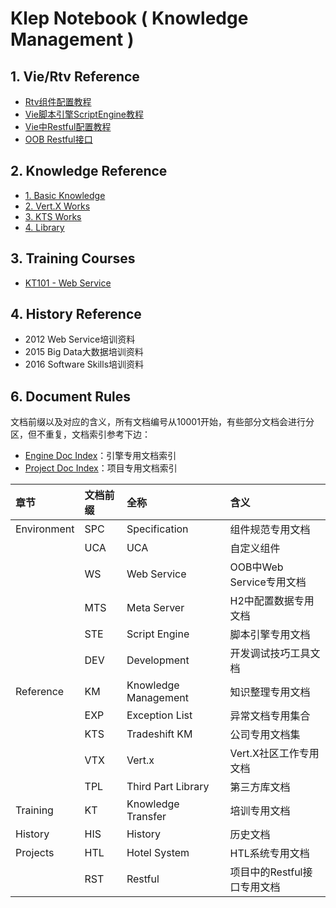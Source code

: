 # Klep Notebook \( Knowledge Management \)

## 1. Vie/Rtv Reference

* [Rtv组件配置教程](/environment/specifications/21component-spec.md)
* [Vie脚本引擎ScriptEngine教程](/environment/implementation/31script-engine.md)
* [Vie中Restful配置教程](/environment/implementation/32restful-configuration.md)
* [OOB Restful接口](/environment/specifications/22out-of-box-restful-api.md)

## 2. Knowledge Reference

* [1. Basic Knowledge](/reference/basic-knowledge.md)
* [2. Vert.X Works](/reference/external-courses.md)
* [3. KTS Works](/reference/3kts-works.md)
* [4. Library](/reference/library.md)

## 3. Training Courses

* [KT101 - Web Service](/training/kt101-web-service.md)

## 4. History Reference

* 2012 Web Service培训资料
* 2015 Big Data大数据培训资料
* 2016 Software Skills培训资料

## 6. Document Rules

文档前缀以及对应的含义，所有文档编号从10001开始，有些部分文档会进行分区，但不重复，文档索引参考下边：

* [Engine Doc Index](/summary/engine-doc-index.md)：引擎专用文档索引
* [Project Doc Index](/summary/project-doc-index.md)：项目专用文档索引

| 章节 | 文档前缀 | 全称 | 含义 |
| :--- | :--- | :--- | :--- |
| Environment | SPC | Specification | 组件规范专用文档 |
|  | UCA | UCA | 自定义组件 |
|  | WS | Web Service | OOB中Web Service专用文档 |
|  | MTS | Meta Server | H2中配置数据专用文档 |
|  | STE | Script Engine | 脚本引擎专用文档 |
|  | DEV | Development | 开发调试技巧工具文档 |
| Reference | KM | Knowledge Management | 知识整理专用文档 |
|  | EXP | Exception List | 异常文档专用集合 |
|  | KTS | Tradeshift KM | 公司专用文档集 |
|  | VTX | Vert.x | Vert.X社区工作专用文档 |
|  | TPL | Third Part Library | 第三方库文档 |
| Training | KT | Knowledge Transfer | 培训专用文档 |
| History | HIS | History | 历史文档 |
| Projects | HTL | Hotel System | HTL系统专用文档 |
|  | RST | Restful | 项目中的Restful接口专用文档 |




